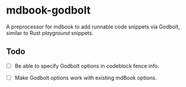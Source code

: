 # mdbook-godbolt

A preprocessor for mdbook to add runnable code snippets via Godbolt, similar to Rust
*playground* snippets.

## Todo

- [ ] Be able to specify Godbolt options in codeblock fence info.
- [ ] Make Godbolt options work with existing mdBook options.


